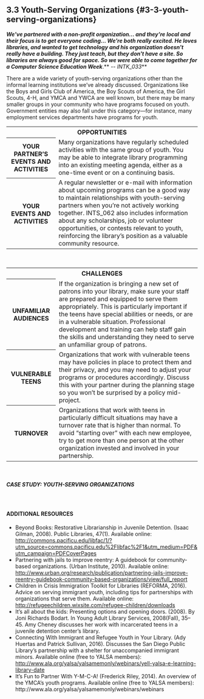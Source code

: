 ## 3.3 Youth-Serving Organizations {#3-3-youth-serving-organizations}

**_We&#039;ve partnered with a non-profit organization... and they&#039;re local and their focus is to get everyone coding… We&#039;re both really excited. He loves libraries, and wanted to get technology and his organization doesn&#039;t really have a building. They just teach, but they don&#039;t have a site. So libraries are always good for space. So we were able to come together for a Computer Science Education Week_**.** _-- INTK_033_**

There are a wide variety of youth-serving organizations other than the informal learning institutions we’ve already discussed. Organizations like the Boys and Girls Club of America, the Boy Scouts of America, the Girl Scouts, 4-H, and YMCA and YWCA are well known, but there may be many smaller groups in your community who have programs focused on youth. Government entities may also fall under this category—for instance, many employment services departments have programs for youth.

<table class="heading-cell no-common-style"><tr><th colspan="2">OPPORTUNITIES</th></tr><tr><th>YOUR PARTNER’S EVENTS AND ACTIVITIES</th><td>Many organizations have regularly scheduled activities with the same group of youth. You may be able to integrate library programming into an existing meeting agenda, either as a one-time event or on a continuing basis.</td></tr><tr><th>YOUR EVENTS AND ACTIVITIES</th><td>A regular newsletter or e-mail with information about upcoming programs can be a good way to maintain relationships with youth-serving partners when you’re not actively working together. INTS_062 also includes information about any scholarships, job or volunteer opportunities, or contests relevant to youth, reinforcing the library’s position as a valuable community resource.</td></tr></table>
<br>

<table class="heading-cell no-common-style"><tr>
<th colspan="2">CHALLENGES</th></tr>
<tr>
<th>UNFAMILIAR AUDIENCES</th>
<td>If the organization is bringing a new set of patrons into your library, make sure your staff are prepared and equipped to serve them appropriately. This is particularly important if the teens have special abilities or needs, or are in a vulnerable situation. Professional development and training can help staff gain the skills and understanding they need to serve an unfamiliar group of patrons.</td>
</tr>
<tr>
<th>VULNERABLE TEENS</th>
<td>Organizations that work with vulnerable teens may have policies in place to protect them and their privacy, and you may need to adjust your programs or procedures accordingly. Discuss this with your partner during the planning stage so you won’t be surprised by a policy mid-project.</td>
</tr>
<tr>
<th>TURNOVER</th>
<td>Organizations that work with teens in particularly difficult situations may have a turnover rate that is higher than normal. To avoid “starting over” with each new employee, try to get more than one person at the other organization invested and involved in your partnership.</td>
</tr>
</table>
<br>

<div class="table-format"><span class="title"><h5>CASE STUDY: YOUTH-SERVING ORGANIZATIONS</h5></span></div>
<br>

<div class="text-wrapping1"><h4>ADDITIONAL RESOURCES</h4><ul><li>	Beyond Books: Restorative Librarianship in Juvenile Detention. (Isaac Gilman, 2008). Public Libraries, 47(1). Available online: <br><a href="http://commons.pacificu.edu/libfac/1/?utm_source=commons.pacificu.edu%2Flibfac%2F1&utm_medium=PDF&utm_campaign=PDFCoverPages">http://commons.pacificu.edu/libfac/1/?utm_source=commons.pacificu.edu%2Flibfac%2F1&utm_medium=PDF&utm_campaign=PDFCoverPages<a></li><li>Partnering with jails to improve reentry: A guidebook for community-based organizations. (Urban Institute, 2010). Available online: <br><a href="http://www.urban.org/research/publication/partnering-jails-improve-reentry-guidebook-community-based-organizations/view/full_report">http://www.urban.org/research/publication/partnering-jails-improve-reentry-guidebook-community-based-organizations/view/full_report</a></li><li>Children in Crisis Immigration Toolkit for Libraries (REFORMA, 2016). Advice on serving immigrant youth, including tips for partnerships with organizations that serve them. Available online:<br><a href="http://refugeechildren.wixsite.com/refugee-children/downloads">http://refugeechildren.wixsite.com/refugee-children/downloads</a></li><li>It’s all about the kids: Presenting options and opening doors. (2008). By Joni Richards Bodart. In Young Adult Library Services, 2008(Fall), 35–45. Amy Cheney discusses her work with incarcerated teens in a juvenile detention center’s library. </li><li>Connecting With Immigrant and Refugee Youth in Your Library. (Ady Huertas and Patrick Sullivan, 2016). Discusses the San Diego Public Library’s partnership with a shelter for unaccompanied immigrant minors. Available online (free to YALSA members):<br><a href="http://www.ala.org/yalsa/yalsamemonly/webinars/yell-yalsa-e-learning-library-date">http://www.ala.org/yalsa/yalsamemonly/webinars/yell-yalsa-e-learning-library-date</a></li><li>It’s Fun to Partner With Y-M-C-A! (Frederick Riley, 2014). An overview of the YMCA’s youth programs. Available online (free to YALSA members): <a herf="http://www.ala.org/yalsa/yalsamemonly/webinars/webinars">http://www.ala.org/yalsa/yalsamemonly/webinars/webinars</a></li></ul></div>

<br>
